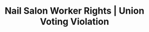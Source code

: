 ---
title: Nail Salon Worker Rights | Union Voting Violation
layout: entitlement
name: Nail Salon Worker
experience: "My boss threatened to fire us if we vote for the union"
right: organizing-rights

entitlement:
  - header: You have the right to engage with others to improve wages and working conditions.
  - description: You have the right to exercise your rights related to forming, joining, or assisting a labor organization for collective bargaining purposes or working together without a union to improve terms and conditions of employment. You have a right to participate or not participate in any of these activities. You have a right to not be restrained or coerced by employers or labor organizations in exercising these rights.

actions:
  - { header: "File a charge or petition to protect your rights.", description: "You have a right to be treated equally, start by filing a charge with the National Labor Relations Board.", id: "nlrb-claim", cta: "File Now" }

---